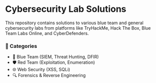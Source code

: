 # Cybersecurity Lab Solutions

This repository contains solutions to various blue team and general cybersecurity labs from platforms like TryHackMe, Hack The Box, Blue Team Labs Online, and CyberDefenders.

### 🧠 Categories
- 🔵 Blue Team (SIEM, Threat Hunting, DFIR)
- 🛡️ Red Team (Exploitation, Enumeration)
- 🌐 Web Security (XSS, SQLi)
- 🔍 Forensics & Reverse Engineering


